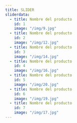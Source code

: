 ```yaml
---
title: SLIDER
sliderdata:
  - title: Nombre del producto
    id: 1
    image: "/img/9.jpg"
  - title: Nombre del producto
    id: 2
    image: "/img/12.jpg"
  - title: Nombre del producto
    id: 3
    image: "/img/14.jpg"
  - title: Nombre del producto
    id: 4
    image: "/img/16.jpg"
  - title: Nombre del producto
    id: 5
    image: "/img/20.jpg"
  - title: Nombre del producto
    id: 6
    image: "/img/19.jpg"
  - title: Nombre del producto
    id: 7
    image: "/img/17.jpg"
---
```

